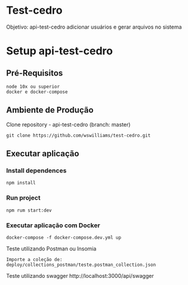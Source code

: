 # Test-cedro

Objetivo: api-test-cedro adicionar usuários e gerar arquivos no sistema


# Setup api-test-cedro

## Pré-Requisitos

    node 10x ou superior
    docker e docker-compose

## Ambiente de Produção 

Clone repository - api-test-cedro (branch: master)

    git clone https://github.com/wswilliams/test-cedro.git 


## Executar aplicação 
### Install dependences
```
npm install
```

### Run project
```
npm rum start:dev
```

### Executar aplicação com Docker
```
docker-compose -f docker-compose.dev.yml up
```

Teste utilizando Postman ou Insomia

    Importe a coleção de:  deploy/collections_postman/teste.postman_collection.json

Teste utilizando swagger
    http://localhost:3000/api/swagger


